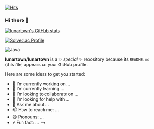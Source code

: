 [![Hits](https://hits.seeyoufarm.com/api/count/incr/badge.svg?url=https%3A%2F%2Fgithub.com%2Flunartown&count_bg=%2393BFCF&title_bg=%236096B4&icon=&icon_color=%23E7E7E7&title=hits&edge_flat=false)](https://hits.seeyoufarm.com)
### Hi there 👋

[![lunartown's GitHub stats](https://github-readme-stats.vercel.app/api?username=lunartown&count_private=true&theme=transparant&show_icons=true)](https://github.com/lunartown/github-readme-stats)

[![Solved.ac Profile](http://mazassumnida.wtf/api/v2/generate_badge?boj=lunartown)](https://solved.ac/lunartown/)

![Java](https://camo.githubusercontent.com/161b622a8cda09bc58441ad150dce75ea98a0bb79d13d72705df80db00c24931/68747470733a2f2f696d672e736869656c64732e696f2f62616467652f2d4a4156412d3030373339363f7374796c653d666c6174266c6f676f3d4f70656e4a444b266c6f676f436f6c6f723d7768697465?&style=for-the-badge&logo=Java&logoColor=white)

**lunartown/lunartown** is a ✨ _special_ ✨ repository because its `README.md` (this file) appears on your GitHub profile.

Here are some ideas to get you started:

- 🔭 I’m currently working on ...
- 🌱 I’m currently learning ...
- 👯 I’m looking to collaborate on ...
- 🤔 I’m looking for help with ...
- 💬 Ask me about ...
- 📫 How to reach me: ...
- 😄 Pronouns: ...
- ⚡ Fun fact: ...
-->
